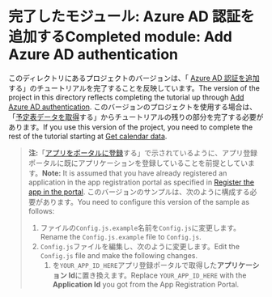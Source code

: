 # <a name="completed-module-add-azure-ad-authentication"></a><span data-ttu-id="b07c0-101">完了したモジュール: Azure AD 認証を追加する</span><span class="sxs-lookup"><span data-stu-id="b07c0-101">Completed module: Add Azure AD authentication</span></span>

<span data-ttu-id="b07c0-102">このディレクトリにあるプロジェクトのバージョンは、「 [Azure AD 認証を追加](https://docs.microsoft.com/graph/training/react-tutorial?tutorial-step=3)する」のチュートリアルを完了することを反映しています。</span><span class="sxs-lookup"><span data-stu-id="b07c0-102">The version of the project in this directory reflects completing the tutorial up through [Add Azure AD authentication](https://docs.microsoft.com/graph/training/react-tutorial?tutorial-step=3).</span></span> <span data-ttu-id="b07c0-103">このバージョンのプロジェクトを使用する場合は、「[予定表データを取得](https://docs.microsoft.com/graph/training/react-tutorial?tutorial-step=4)する」からチュートリアルの残りの部分を完了する必要があります。</span><span class="sxs-lookup"><span data-stu-id="b07c0-103">If you use this version of the project, you need to complete the rest of the tutorial starting at [Get calendar data](https://docs.microsoft.com/graph/training/react-tutorial?tutorial-step=4).</span></span>

> <span data-ttu-id="b07c0-104">**注:**「[アプリをポータルに登録](https://docs.microsoft.com/graph/training/react-tutorial?tutorial-step=2)する」で示されているように、アプリ登録ポータルに既にアプリケーションを登録していることを前提としています。</span><span class="sxs-lookup"><span data-stu-id="b07c0-104">**Note:** It is assumed that you have already registered an application in the app registration portal as specified in [Register the app in the portal](https://docs.microsoft.com/graph/training/react-tutorial?tutorial-step=2).</span></span> <span data-ttu-id="b07c0-105">このバージョンのサンプルは、次のように構成する必要があります。</span><span class="sxs-lookup"><span data-stu-id="b07c0-105">You need to configure this version of the sample as follows:</span></span>
>
> 1. <span data-ttu-id="b07c0-106">ファイルの`Config.js.example`名前を`Config.js`に変更します。</span><span class="sxs-lookup"><span data-stu-id="b07c0-106">Rename the `Config.js.example` file to `Config.js`.</span></span>
> 1. <span data-ttu-id="b07c0-107">`Config.js`ファイルを編集し、次のように変更します。</span><span class="sxs-lookup"><span data-stu-id="b07c0-107">Edit the `Config.js` file and make the following changes.</span></span>
>     1. <span data-ttu-id="b07c0-108">を`YOUR_APP_ID_HERE`アプリ登録ポータルで取得した**アプリケーション Id**に置き換えます。</span><span class="sxs-lookup"><span data-stu-id="b07c0-108">Replace `YOUR_APP_ID_HERE` with the **Application Id** you got from the App Registration Portal.</span></span>